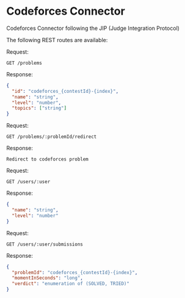 # Codeforces Connector

Codeforces Connector following the JIP (Judge Integration Protocol)

The following REST routes are available:

Request:

```
GET /problems
```

Response:

```json
{
  "id": "codeforces_{contestId}-{index}",
  "name": "string",
  "level": "number",
  "topics": ["string"]
}
```

Request:

```
GET /problems/:problemId/redirect
```

Response:

```
Redirect to codeforces problem
```

Request:

```
GET /users/:user
```

Response:

```json
{
  "name": "string",
  "level": "number"
}
```

Request:

```
GET /users/:user/submissions
```

Response:

```json
{
  "problemId": "codeforces_{contestId}-{index}",
  "momentInSeconds": "long",
  "verdict": "enumeration of (SOLVED, TRIED)"
}
```
